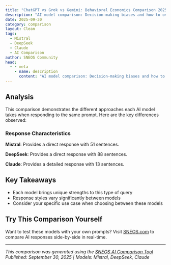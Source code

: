 ```yaml
---
title: "ChatGPT vs Grok vs Gemini: Behavioral Economics Comparison 2025"
description: "AI model comparison: Decision-making biases and how to overcome them for better choices..."
date: 2025-09-30
category: comparison
layout: Clean
tags:
  - Mistral
  - DeepSeek
  - Claude
  - AI Comparison
author: SNEOS Community
head:
  - - meta
    - name: description
      content: "AI model comparison: Decision-making biases and how to overcome them for better choices..."
---
```


<ChatComparison
  title="ChatGPT vs Grok vs Gemini: Behavioral Economics Comparison 2025"
  prompt="Decision-making biases and how to overcome them for better choices"
  :responses='{
    "Mistral": "Decision-making biases are systematic patterns of deviation from rational or normative decision-making. Recognizing and overcoming these biases can lead to better choices. Here are some common decision-making biases and strategies to overcome them:\n\n1. **Confirmation Bias**:\n   - **Description**: The tendency to favor information that confirms pre-existing beliefs or expectations.\n   - **Overcoming**: Actively seek out and consider information that contradicts your beliefs. Engage in critical thinking and evaluate evidence objectively.\n\n2. **Anchoring Bias**:\n   - **Description**: The tendency to rely too heavily on initial information (the \u0022anchor\u0022) when making decisions.\n   - **Overcoming**: Be aware of the initial information and consider a wide range of possibilities. Use multiple sources of information and avoid making decisions based solely on the first piece of data you encounter.\n\n3. **Availability Heuristic**:\n   - **Description**: The tendency to overestimate the likelihood of events with greater \u0022availability\u0022 in memory, which can be influenced by how recent the memories are or how unusual or emotionally charged they may be.\n   - **Overcoming**: Use statistical data and objective information to assess probabilities. Avoid making decisions based on vivid or recent examples alone.\n\n4. **Overconfidence Bias**:\n   - **Description**: The tendency to overestimate one\u0027s abilities, performance, level of control, or chance of success.\n   - **Overcoming**: Seek feedback from others and consider alternative viewpoints. Use data and evidence to ground your confidence in reality.\n\n5. **Hindsight Bias**:\n   - **Description**: The tendency to see past events as being more predictable than they actually were.\n   - **Overcoming**: Document your predictions and decisions before outcomes are known. Reflect on past decisions to understand the actual uncertainties involved.\n\n6. **Framing Effect**:\n   - **Description**: The tendency to react to a particular choice in different ways depending on how it is presented.\n   - **Overcoming**: Consider the same information presented in different ways. Focus on the substance of the information rather than its presentation.\n\n7. **Sunk Cost Fallacy**:\n   - **Description**: The tendency to continue investing time, money, or effort into a losing proposition because of the resources already invested.\n   - **Overcoming**: Focus on future costs and benefits rather than past investments. Ask yourself if you would make the same decision if you hadn\u0027t already invested resources.\n\n8. **Status Quo Bias**:\n   - **Description**: The tendency to prefer things to stay the same by doing nothing or by sticking with a decision made previously.\n   - **Overcoming**: Evaluate the benefits and drawbacks of change objectively. Consider the potential long-term benefits of making a change.\n\n9. **Loss Aversion**:\n   - **Description**: The tendency to prefer avoiding losses to acquiring equivalent gains.\n   - **Overcoming**: Recognize that losses and gains are part of decision-making. Evaluate the potential outcomes objectively and consider the overall impact.\n\n10. **Groupthink**:\n    - **Description**: The tendency of group members to reach consensus without critically testing, analyzing, and evaluating ideas.\n    - **Overcoming**: Encourage diverse viewpoints and critical evaluation within the group. Appoint a devil\u0027s advocate to challenge the group\u0027s assumptions.\n\n### General Strategies to Overcome Biases:\n\n- **Self-Awareness**: Be conscious of your own biases and actively work to recognize when they might be influencing your decisions.\n- **Critical Thinking**: Use logical reasoning and evidence-based decision-making. Question your assumptions and seek alternative explanations.\n- **Feedback**: Seek input from others and consider different perspectives. Use feedback to refine your thinking.\n- **Data-Driven Decisions**: Rely on objective data and statistical analysis to inform your decisions. Avoid making decisions based solely on intuition or anecdotal evidence.\n- **Structured Decision-Making**: Use formal decision-making frameworks and tools, such as decision trees, cost-benefit analysis, and scenario planning.\n\nBy being aware of these biases and employing strategies to mitigate them, you can make more informed and rational decisions.",
    "DeepSeek": "Of course. This is a crucial topic for improving judgment in both personal and professional life. Here\u2019s a comprehensive guide to decision-making biases and how to overcome them.\n\n### What Are Decision-Making Biases?\n\nDecision-making biases are systematic patterns of deviation from norm or rationality in judgment. They are mental shortcuts (heuristics) that our brains use to process information quickly, but they often lead to irrational or inaccurate conclusions.\n\nThink of them like \u0022bugs\u0022 in the human brain\u0027s software. They operate subconsciously, which makes them particularly dangerous.\n\n---\n\n### Common Biases and How to Overcome Them\n\nHere are some of the most pervasive cognitive biases, grouped by the problem they cause, along with practical strategies to counter them.\n\n#### Category 1: Biases Rooted in Self-Interest and Ego\n\nThese biases protect our self-esteem and make us feel good about our past decisions and current abilities.\n\n**1. Confirmation Bias**\n*   **What it is:** The tendency to search for, interpret, favor, and recall information that confirms or supports one\u0027s pre-existing beliefs.\n*   **Example:** Only reading news sources that align with your political views and dismissing opposing sources as \u0022biased.\u0022\n*   **How to Overcome It:**\n    *   **Seek Disconfirming Evidence:** Actively ask, \u0022What information would prove my hypothesis wrong?\u0022 and go look for it.\n    *   **The Devil\u0027s Advocate:** Assign someone (or yourself) the role of arguing against the preferred decision.\n    *   **Diverse Input:** Deliberately consult people with different perspectives and expertise.\n\n**2. Sunk Cost Fallacy**\n*   **What it is:** The tendency to continue an endeavor once an investment in money, effort, or time has been made, even if the current costs outweigh the benefits.\n*   **Example:** Continuing to sit through a bad movie because you\u0027ve already paid for the ticket, or sticking with a failing project because you\u0027ve already spent so much on it.\n*   **How to Overcome It:**\n    *   **Ignore Sunk Costs:** Consciously remind yourself that past investments are gone and irrecoverable. They should not factor into future decisions.\n    *   **The \u0022Zero-Base\u0022 Mindset:** Regularly ask, \u0022If I were starting fresh today, knowing what I know now, would I make this same investment?\u0022\n    *   **Use an External Advisor:** An outsider can more easily see that the sunk cost is irrelevant to the future payoff.\n\n#### Category 2: Biases from Mental Shortcuts \u0026 Associations\n\nOur brains use patterns and shortcuts to make sense of a complex world, but these can lead us astray.\n\n**3. Anchoring Bias**\n*   **What it is:** The tendency to rely too heavily on the first piece of information offered (the \u0022anchor\u0022) when making decisions.\n*   **Example:** Seeing a shirt originally priced at $100 now marked down to $70 makes the $70 price feel like a great deal, even if the shirt\u0027s true value is only $50.\n*   **How to Overcome It:**\n    *   **Establish Your Range First:** Before researching, decide what you think a fair price or range is. Stick to your own numbers.\n    *   **Seek Multiple Perspectives:** Actively gather multiple data points from different sources before settling on a number.\n    *   **Be Aware of the Anchor:** Simply knowing an anchor exists can help you mentally adjust away from it.\n\n**4. Availability Heuristic**\n*   **What it is:** Estimating the likelihood of an event based on how easily examples come to mind.\n*   **Example:** After seeing several news reports about plane crashes, you overestimate the danger of flying and underestimate the much higher risk of driving.\n*   **How to Overcome It:**\n    *   **Look for Base Rates and Data:** Rely on statistical probabilities and hard data rather than vivid anecdotes or recent news.\n    *   **Slow Down Your Thinking:** Recognize that dramatic or emotional events are more \u0022available\u0022 in your memory. Force yourself to think statistically.\n\n**5. Representativeness Heuristic**\n*   **What it is:** Judging the probability of an event by how much it resembles a prototype, while ignoring base rates.\n*   **Example:** Assuming a quiet, neatly dressed individual who likes poetry is more likely to be a librarian than a truck driver, despite there being far more truck drivers in the population.\n*   **How to Overcome It:**\n    *   **Consider Base Rates:** Always start with the underlying statistical prevalence.\n    *   **Look for Logical Fallacies:** Be wary of stereotypes and ask if you are ignoring other relevant information (like sample size or randomness).\n\n#### Category 3: Biases from Social and Emotional Influences\n\nOur decisions are heavily influenced by the people around us and our emotional state.\n\n**6. Groupthink**\n*   **What it is:** The desire for harmony or conformity in a group results in an irrational or dysfunctional decision-making outcome. The group minimizes conflict and avoids evaluating alternatives critically.\n*   **Example:** The Bay of Pigs invasion or the Challenger Space Shuttle disaster, where dissenting opinions were suppressed.\n*   **How to Overcome It:**\n    *   **Designate Critical Roles:** Appoint a \u0022devil\u0027s advocate\u0022 to challenge the group\u0027s consensus.\n    *   **Anonymous Feedback:** Use anonymous voting or suggestion systems to allow private dissent.\n    *   **Leader Last:** Have the most senior person speak last to avoid others simply agreeing with them.\n\n**7. Affect Heuristic**\n*   **What it is:** The tendency to make decisions based on current emotions rather than objective analysis.\n*   **Example:** Making an impulsive purchase because you\u0027re feeling happy, or rejecting a good deal because you dislike the salesperson.\n*   **How to Overcome It:**\n    *   **\u0022Sleep On It\u0022:** For significant decisions, impose a mandatory cooling-off period.\n    *   **Recognize Your Emotional State:** Label your emotion (\u0022I am feeling anxious right now\u0022). This simple act creates distance between the feeling and the decision.\n    *   **Use a Pre-Defined Checklist:** Stick to a rational list of criteria you created when you were in a calm, neutral state.\n\n---\n\n### A General Framework for Better Decision-Making\n\nOvercoming biases isn\u0027t about eliminating emotion; it\u0027s about building a better process.\n\n1.  **Awareness:** The first and most critical step is knowing that biases exist and that you are susceptible to them. You cannot fight an enemy you don\u0027t see.\n2.  **Slow Down:** Biases thrive under pressure and with quick, intuitive thinking. Deliberately slow your decision-making process. Give yourself time to think.\n3.  **Widen Your Options:** Avoid \u0022whether or not\u0022 dilemmas. Actively generate multiple alternatives. Ask: \u0022What else could we do?\u0022\n4.  **Test Your Assumptions:** Treat your initial hypothesis like a scientist. What would disprove it? Seek out that information. Use the **Five Whys** technique to get to the root cause of a problem.\n5.  **Prepare to Be Wrong:** Adopt a probabilistic mindset. Assign confidence levels to your beliefs (e.g., \u0022I\u0027m 70% sure this will work\u0022). This keeps you open to updating your views when new evidence arrives.\n6.  **Implement a Decision Journal:** For important decisions, write down:\n    *   What decision you are facing.\n    *   What you decided and **why** (what information and reasoning led to it).\n    *   What you expect to happen.\n    *   Later, review the journal to see where your reasoning was sound and where biases may have crept in. This is powerful for building self-awareness.\n\nBy understanding these common mental traps and implementing structured strategies to counter them, you can dramatically improve the quality of your choices, leading to better outcomes in your work, investments, and life.",
    "Claude": "# Decision-Making Biases \u0026 Strategies to Overcome Them\n\n## Common Cognitive Biases\n\n### **Confirmation Bias**\n- **What it is**: Seeking information that confirms existing beliefs while ignoring contradictory evidence\n- **How to overcome**: \n  - Actively seek disconfirming evidence\n  - Ask \u0022What would prove me wrong?\u0022\n  - Consult diverse perspectives\n\n### **Anchoring Bias**\n- **What it is**: Over-relying on the first piece of information encountered\n- **How to overcome**:\n  - Consider multiple reference points\n  - Research independently before negotiations\n  - Question initial assumptions\n\n### **Availability Heuristic**\n- **What it is**: Judging probability by how easily examples come to mind\n- **How to overcome**:\n  - Look up actual statistics\n  - Consider base rates and historical data\n  - Don\u0027t rely solely on recent or memorable events\n\n### **Sunk Cost Fallacy**\n- **What it is**: Continuing poor decisions because of previously invested resources\n- **How to overcome**:\n  - Focus on future costs and benefits only\n  - Set decision criteria in advance\n  - Regularly reassess commitments\n\n## Systematic Decision-Making Frameworks\n\n### **The WRAP Process**\n1. **Widen** your options (avoid narrow framing)\n2. **Reality-test** your assumptions\n3. **Attain** distance before deciding\n4. **Prepare** to be wrong\n\n### **Pre-mortem Analysis**\n- Imagine your decision failed spectacularly\n- Work backwards to identify potential causes\n- Build safeguards against identified risks\n\n### **10-10-10 Rule**\nAsk: How will I feel about this decision in:\n- 10 minutes?\n- 10 months?\n- 10 years?\n\n## Practical Strategies\n\n### **Create Decision Processes**\n- Use checklists for recurring decisions\n- Sleep on important choices\n- Set cooling-off periods for major purchases\n- Establish clear criteria before evaluating options\n\n### **Leverage Others\u0027 Perspectives**\n- Assign someone to play devil\u0027s advocate\n- Seek advice from people unaffected by the outcome\n- Use structured group decision-making techniques\n\n### **Environmental Design**\n- Remove yourself from high-pressure situations\n- Make decisions when mentally fresh\n- Minimize distractions during important choices\n\n## Building Better Decision Habits\n\n1. **Track your decisions** and outcomes to identify personal bias patterns\n2. **Question your confidence** - especially when feeling very certain\n3. **Embrace uncertainty** - acknowledge what you don\u0027t know\n4. **Focus on process over outcomes** - good processes can still yield poor results due to chance\n\nThe goal isn\u0027t to eliminate all biases (impossible) but to recognize when they\u0027re most likely to interfere and have systems in place to counteract them."
  }'
  published-date="13:18"
/>

## Analysis

This comparison demonstrates the different approaches each AI model takes when responding to the same prompt. Here are the key differences observed:

### Response Characteristics

**Mistral**: Provides a direct response with 51 sentences. 

**DeepSeek**: Provides a direct response with 88 sentences. 

**Claude**: Provides a detailed response with 13 sentences. 

## Key Takeaways

- Each model brings unique strengths to this type of query
- Response styles vary significantly between models
- Consider your specific use case when choosing between these models

## Try This Comparison Yourself

Want to test these models with your own prompts? Visit [SNEOS.com](https://sneos.com) to compare AI responses side-by-side in real-time.

---

*This comparison was generated using the [SNEOS AI Comparison Tool](https://sneos.com)*
*Published: September 30, 2025 | Models: Mistral, DeepSeek, Claude*

